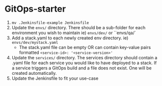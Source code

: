 # GitOps-starter

1. `mv .Jenkinsfile-example Jenkinsfile`
2. Update the `envs/` directory. There should be a sub-folder for each environment you wish to maintain ie) `envs/dev/` or ``envs/qa/`
3. Add a stack.yaml to each newly created env directory. ie) `envs/dev/mystack.yaml`
    - The stack.yaml file can be empty OR can contain key-value pairs formatted `<service-id>: '<service-version>'`
4. Update the `services/` directory. The services directory should contain a .yaml file for each service you would like to have deployed to a stack. If a service triggers a GitOps build and a file does not exist. One will be created automatically.
5. Update the Jenkinsfile to fit your use-case
